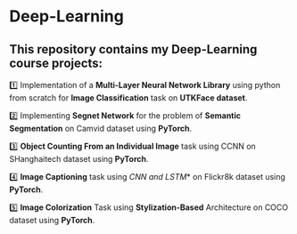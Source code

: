 # Deep-Learning
 ## This repository contains my **Deep-Learning** course projects:

:one: Implementation of  a **Multi-Layer Neural Network Library** using python from scratch for **Image Classification** task on **UTKFace dataset**.

 :two: Implementing **Segnet Network** for the problem of **Semantic Segmentation** on Camvid dataset using **PyTorch**.

:three: **Object Counting From an Individual Image** task using CCNN on SHanghaitech dataset using **PyTorch**.

:four: **Image Captioning** task using *CNN and LSTM** on Flickr8k dataset using **PyTorch**.

:five: **Image Colorization** Task using **Stylization-Based** Architecture on COCO dataset using **PyTorch**.
